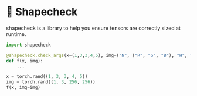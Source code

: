 # 🔸 Shapecheck

shapecheck is a library to help you ensure tensors are correctly sized at runtime.

```python
import shapecheck

@shapecheck.check_args(x=(1,3,3,4,5), img=("N", ("R", "G", "B"), "H", "W"))
def f(x, img):
    ...

x = torch.rand((1, 3, 3, 4, 5))
img = torch.rand((1, 3, 256, 256))
f(x, img=img)

```
